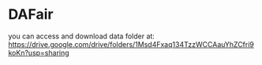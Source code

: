 # DAFair


you can access and download data folder at:
https://drive.google.com/drive/folders/1Msd4Fxaq134TzzWCCAauYhZCfri9koKn?usp=sharing 
